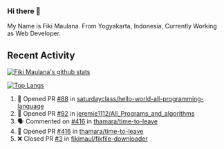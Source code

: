 ### Hi there 👋

My Name is Fiki Maulana. From Yogyakarta, Indonesia, Currently Working as Web Developer.

## Recent Activity

[![Fiki Maulana's github stats](https://github-readme-stats.vercel.app/api?username=fikimaul&show_icons=true&theme=radical)](https://github.com/fikimaul) 

[![Top Langs](https://github-readme-stats.vercel.app/api/top-langs/?username=fikimaul&langs_count=5&theme=radical)](https://github.com/fikimaul)

<!--START_SECTION:activity-->
1. 💪 Opened PR [#88](https://github.com/saturdayclass/hello-world-all-programming-language/pull/88) in [saturdayclass/hello-world-all-programming-language](https://github.com/saturdayclass/hello-world-all-programming-language)
2. 💪 Opened PR [#92](https://github.com/jeremie1112/All_Programs_and_algorithms/pull/92) in [jeremie1112/All_Programs_and_algorithms](https://github.com/jeremie1112/All_Programs_and_algorithms)
3. 🗣 Commented on [#416](https://github.com/thamara/time-to-leave/issues/416) in [thamara/time-to-leave](https://github.com/thamara/time-to-leave)
4. 💪 Opened PR [#416](https://github.com/thamara/time-to-leave/pull/416) in [thamara/time-to-leave](https://github.com/thamara/time-to-leave)
5. ❌ Closed PR [#3](https://github.com/fikimaul/fikfile-downloader/pull/3) in [fikimaul/fikfile-downloader](https://github.com/fikimaul/fikfile-downloader)
<!--END_SECTION:activity-->
